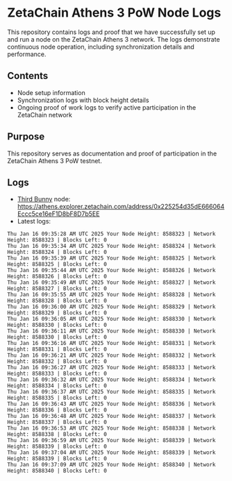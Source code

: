 # ZetaChain Athens 3 PoW Node Logs
This repository contains logs and proof that we have successfully set up and run a node on the ZetaChain Athens 3 network. The logs demonstrate continuous node operation, including synchronization details and performance.

## Contents
- Node setup information
- Synchronization logs with block height details
- Ongoing proof of work logs to verify active participation in the ZetaChain network

## Purpose
This repository serves as documentation and proof of participation in the ZetaChain Athens 3 PoW testnet.

## Logs

- [Third Bunny](https://thirdbunny.xyz/) node: https://athens.explorer.zetachain.com/address/0x225254d35dE666064Eccc5ce16eF1D8bF8D7b5EE
- Latest logs:
```
Thu Jan 16 09:35:28 AM UTC 2025 Your Node Height: 8588323 | Network Height: 8588323 | Blocks Left: 0
Thu Jan 16 09:35:34 AM UTC 2025 Your Node Height: 8588324 | Network Height: 8588324 | Blocks Left: 0
Thu Jan 16 09:35:39 AM UTC 2025 Your Node Height: 8588325 | Network Height: 8588325 | Blocks Left: 0
Thu Jan 16 09:35:44 AM UTC 2025 Your Node Height: 8588326 | Network Height: 8588326 | Blocks Left: 0
Thu Jan 16 09:35:49 AM UTC 2025 Your Node Height: 8588327 | Network Height: 8588327 | Blocks Left: 0
Thu Jan 16 09:35:55 AM UTC 2025 Your Node Height: 8588328 | Network Height: 8588328 | Blocks Left: 0
Thu Jan 16 09:36:00 AM UTC 2025 Your Node Height: 8588329 | Network Height: 8588329 | Blocks Left: 0
Thu Jan 16 09:36:05 AM UTC 2025 Your Node Height: 8588330 | Network Height: 8588330 | Blocks Left: 0
Thu Jan 16 09:36:11 AM UTC 2025 Your Node Height: 8588330 | Network Height: 8588330 | Blocks Left: 0
Thu Jan 16 09:36:16 AM UTC 2025 Your Node Height: 8588331 | Network Height: 8588331 | Blocks Left: 0
Thu Jan 16 09:36:21 AM UTC 2025 Your Node Height: 8588332 | Network Height: 8588332 | Blocks Left: 0
Thu Jan 16 09:36:27 AM UTC 2025 Your Node Height: 8588333 | Network Height: 8588333 | Blocks Left: 0
Thu Jan 16 09:36:32 AM UTC 2025 Your Node Height: 8588334 | Network Height: 8588334 | Blocks Left: 0
Thu Jan 16 09:36:37 AM UTC 2025 Your Node Height: 8588335 | Network Height: 8588335 | Blocks Left: 0
Thu Jan 16 09:36:43 AM UTC 2025 Your Node Height: 8588336 | Network Height: 8588336 | Blocks Left: 0
Thu Jan 16 09:36:48 AM UTC 2025 Your Node Height: 8588337 | Network Height: 8588337 | Blocks Left: 0
Thu Jan 16 09:36:53 AM UTC 2025 Your Node Height: 8588338 | Network Height: 8588338 | Blocks Left: 0
Thu Jan 16 09:36:59 AM UTC 2025 Your Node Height: 8588339 | Network Height: 8588339 | Blocks Left: 0
Thu Jan 16 09:37:04 AM UTC 2025 Your Node Height: 8588339 | Network Height: 8588339 | Blocks Left: 0
Thu Jan 16 09:37:09 AM UTC 2025 Your Node Height: 8588340 | Network Height: 8588340 | Blocks Left: 0
```
